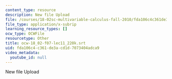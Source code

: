 ```yaml
---
content_type: resource
description: New file Upload
file: /courses/18-02sc-multivariable-calculus-fall-2010/fda106c4c361de3acd1d7073404adca9_ocw-18_02-f07-lec11_220k.srt
file_type: application/x-subrip
learning_resource_types: []
ocw_type: OCWFile
resourcetype: Other
title: ocw-18_02-f07-lec11_220k.srt
uid: fda106c4-c361-de3a-cd1d-7073404adca9
video_metadata:
  youtube_id: null
---
```

New file Upload


